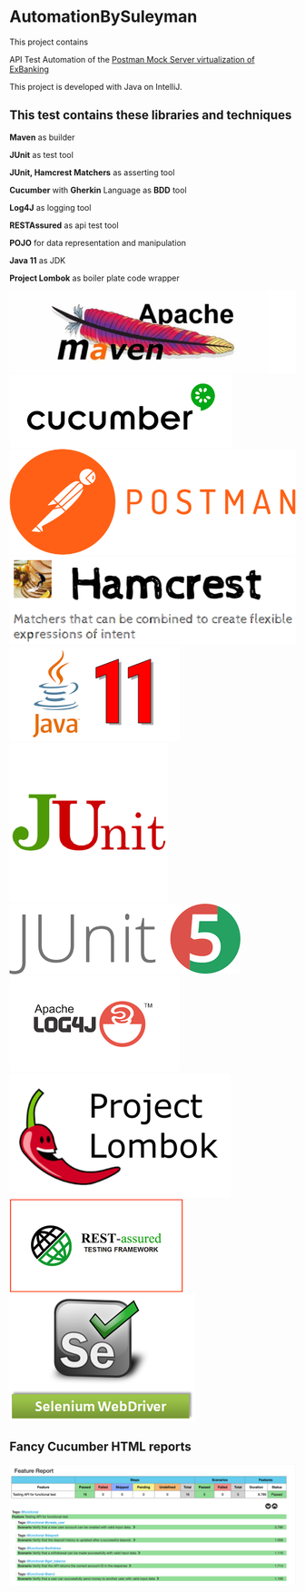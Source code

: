 # AutomationBySuleyman

This project contains 

API Test Automation of the [Postman Mock Server virtualization of ExBanking](https://b959fb5c-eda5-4f0e-91cc-10e028da0682.mock.pstmn.io)

This project is developed with Java on IntelliJ.


## This test contains these libraries and techniques

**Maven** as builder

**JUnit** as test tool

**JUnit, Hamcrest Matchers** as asserting tool

**Cucumber** with **Gherkin** Language as **BDD** tool

**Log4J** as logging tool

**RESTAssured** as api test tool

**POJO** for data representation and manipulation

**Java 11** as JDK

**Project Lombok** as boiler plate code wrapper

![Maven](src/test/resources/images/libraries/apache_maven.png?raw=true)
![Cucumber](src/test/resources/images/libraries/cucumber.png?raw=true)
![Postman](src/test/resources/images/libraries/postman.jpg)
![Hamcrest Matchers](src/test/resources/images/libraries/hamcrest_matchers.PNG?raw=true)
![Java11](src/test/resources/images/libraries/java11.png?raw=true)
![JUnit](src/test/resources/images/libraries/junit.png?raw=true)
![JUnit5](src/test/resources/images/libraries/JUnit5.png?raw=true)
![Log4J](src/test/resources/images/libraries/log4j.png?raw=true)
![Lombok](src/test/resources/images/libraries/lombok.png?raw=true)
![Rest Assured](src/test/resources/images/libraries/restassured.png?raw=true)
![Selenium Web Driver](src/test/resources/images/libraries/selenium_web_driver.png?raw=true)

## Fancy Cucumber HTML reports

![API_ReportofFeatures](src/test/resources/images/reports/functionalTest.report.jpg)
